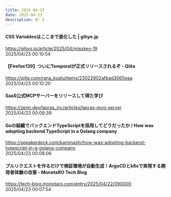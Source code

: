 ```yaml
---
title: 2025-04-23
date: 2025-04-23
description: B! 5
---
```


#### CSS Variablesはここまで進化した | gihyo.jp
https://gihyo.jp/article/2025/04/misskey-19<br>
2025/04/23 00:10:54<br>


#### 【Firefox139】ついにTemporalが正式リリースされるぞ - Qiita
https://qiita.com/rana_kualu/items/23022902afbad3065eaa<br>
2025/04/23 00:10:20<br>


#### SaaS公式MCPサーバーをリリースして得た学び
https://zenn.dev/lapras_inc/articles/lapras-mcp-server<br>
2025/04/23 00:09:39<br>


#### Goの組織でバックエンドTypeScriptを採用してどうだったか / How was adopting backend TypeScript in a Golang company
https://speakerdeck.com/kaminashi/how-was-adopting-backend-typescript-in-a-golang-company<br>
2025/04/23 00:08:06<br>


#### プルリクエストを作るだけで検証環境が自動生成！ArgoCDとk8sで実現する開発者体験の改善 - MonotaRO Tech Blog
https://tech-blog.monotaro.com/entry/2025/04/22/090000<br>
2025/04/23 00:07:54<br>


